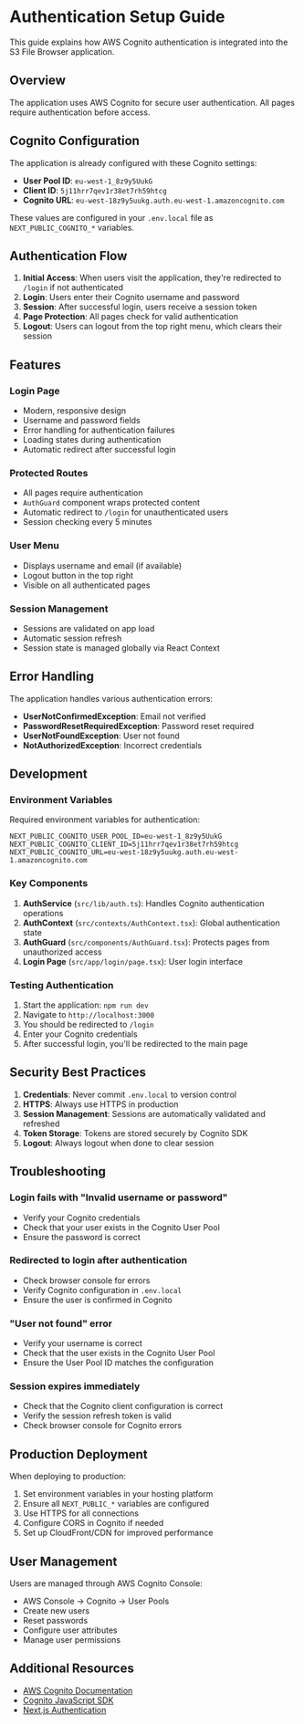 # Authentication Setup Guide

This guide explains how AWS Cognito authentication is integrated into the S3 File Browser application.

## Overview

The application uses AWS Cognito for secure user authentication. All pages require authentication before access.

## Cognito Configuration

The application is already configured with these Cognito settings:

- **User Pool ID**: `eu-west-1_8z9y5UukG`
- **Client ID**: `5j11hrr7qev1r38et7rh59htcg`
- **Cognito URL**: `eu-west-18z9y5uukg.auth.eu-west-1.amazoncognito.com`

These values are configured in your `.env.local` file as `NEXT_PUBLIC_COGNITO_*` variables.

## Authentication Flow

1. **Initial Access**: When users visit the application, they're redirected to `/login` if not authenticated
2. **Login**: Users enter their Cognito username and password
3. **Session**: After successful login, users receive a session token
4. **Page Protection**: All pages check for valid authentication
5. **Logout**: Users can logout from the top right menu, which clears their session

## Features

### Login Page
- Modern, responsive design
- Username and password fields
- Error handling for authentication failures
- Loading states during authentication
- Automatic redirect after successful login

### Protected Routes
- All pages require authentication
- `AuthGuard` component wraps protected content
- Automatic redirect to `/login` for unauthenticated users
- Session checking every 5 minutes

### User Menu
- Displays username and email (if available)
- Logout button in the top right
- Visible on all authenticated pages

### Session Management
- Sessions are validated on app load
- Automatic session refresh
- Session state is managed globally via React Context

## Error Handling

The application handles various authentication errors:

- **UserNotConfirmedException**: Email not verified
- **PasswordResetRequiredException**: Password reset required
- **UserNotFoundException**: User not found
- **NotAuthorizedException**: Incorrect credentials

## Development

### Environment Variables

Required environment variables for authentication:

```env
NEXT_PUBLIC_COGNITO_USER_POOL_ID=eu-west-1_8z9y5UukG
NEXT_PUBLIC_COGNITO_CLIENT_ID=5j11hrr7qev1r38et7rh59htcg
NEXT_PUBLIC_COGNITO_URL=eu-west-18z9y5uukg.auth.eu-west-1.amazoncognito.com
```

### Key Components

1. **AuthService** (`src/lib/auth.ts`): Handles Cognito authentication operations
2. **AuthContext** (`src/contexts/AuthContext.tsx`): Global authentication state
3. **AuthGuard** (`src/components/AuthGuard.tsx`): Protects pages from unauthorized access
4. **Login Page** (`src/app/login/page.tsx`): User login interface

### Testing Authentication

1. Start the application: `npm run dev`
2. Navigate to `http://localhost:3000`
3. You should be redirected to `/login`
4. Enter your Cognito credentials
5. After successful login, you'll be redirected to the main page

## Security Best Practices

1. **Credentials**: Never commit `.env.local` to version control
2. **HTTPS**: Always use HTTPS in production
3. **Session Management**: Sessions are automatically validated and refreshed
4. **Token Storage**: Tokens are stored securely by Cognito SDK
5. **Logout**: Always logout when done to clear session

## Troubleshooting

### Login fails with "Invalid username or password"
- Verify your Cognito credentials
- Check that your user exists in the Cognito User Pool
- Ensure the password is correct

### Redirected to login after authentication
- Check browser console for errors
- Verify Cognito configuration in `.env.local`
- Ensure the user is confirmed in Cognito

### "User not found" error
- Verify your username is correct
- Check that the user exists in the Cognito User Pool
- Ensure the User Pool ID matches the configuration

### Session expires immediately
- Check that the Cognito client configuration is correct
- Verify the session refresh token is valid
- Check browser console for Cognito errors

## Production Deployment

When deploying to production:

1. Set environment variables in your hosting platform
2. Ensure all `NEXT_PUBLIC_*` variables are configured
3. Use HTTPS for all connections
4. Configure CORS in Cognito if needed
5. Set up CloudFront/CDN for improved performance

## User Management

Users are managed through AWS Cognito Console:
- AWS Console → Cognito → User Pools
- Create new users
- Reset passwords
- Configure user attributes
- Manage user permissions

## Additional Resources

- [AWS Cognito Documentation](https://docs.aws.amazon.com/cognito/)
- [Cognito JavaScript SDK](https://docs.amplify.aws/sdk/auth/)
- [Next.js Authentication](https://nextjs.org/docs/authentication)
